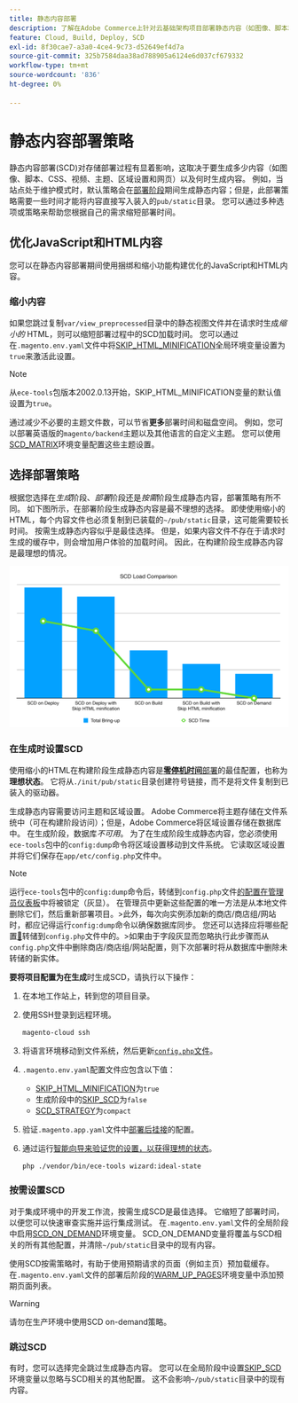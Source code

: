 ```yaml
---
title: 静态内容部署
description: 了解在Adobe Commerce上针对云基础架构项目部署静态内容（如图像、脚本和CSS）的策略。
feature: Cloud, Build, Deploy, SCD
exl-id: 8f30cae7-a3a0-4ce4-9c73-d52649ef4d7a
source-git-commit: 325b7584daa38ad788905a6124e6d037cf679332
workflow-type: tm+mt
source-wordcount: '836'
ht-degree: 0%

---
```


# 静态内容部署策略

静态内容部署(SCD)对存储部署过程有显着影响，这取决于要生成多少内容（如图像、脚本、CSS、视频、主题、区域设置和网页）以及何时生成内容。 例如，当站点处于维护模式时，默认策略会在[部署阶段](process.md#deploy-phase-deploy-phase)期间生成静态内容；但是，此部署策略需要一些时间才能将内容直接写入装入的`pub/static`目录。 您可以通过多种选项或策略来帮助您根据自己的需求缩短部署时间。

## 优化JavaScript和HTML内容

您可以在静态内容部署期间使用捆绑和缩小功能构建优化的JavaScript和HTML内容。

### 缩小内容

如果您跳过复制`var/view_preprocessed`目录中的静态视图文件并在请求时生成&#x200B;_缩小的_ HTML，则可以缩短部署过程中的SCD加载时间。 您可以通过在`.magento.env.yaml`文件中将[SKIP_HTML_MINIFICATION](../environment/variables-global.md#skiphtmlminification)全局环境变量设置为`true`来激活此设置。

>[!NOTE]
>
>从`ece-tools`包版本2002.0.13开始，SKIP_HTML_MINIFICATION变量的默认值设置为`true`。

通过减少不必要的主题文件数，可以节省&#x200B;**更多**&#x200B;部署时间和磁盘空间。 例如，您可以部署英语版的`magento/backend`主题以及其他语言的自定义主题。 您可以使用[SCD_MATRIX](../environment/variables-deploy.md#scdmatrix)环境变量配置这些主题设置。

## 选择部署策略

根据您选择在&#x200B;_生成_&#x200B;阶段、_部署_&#x200B;阶段还是&#x200B;_按需_&#x200B;阶段生成静态内容，部署策略有所不同。 如下图所示，在部署阶段生成静态内容是最不理想的选择。 即使使用缩小的HTML，每个内容文件也必须复制到已装载的`~/pub/static`目录，这可能需要较长时间。 按需生成静态内容似乎是最佳选择。 但是，如果内容文件不存在于请求时生成的缓存中，则会增加用户体验的加载时间。 因此，在构建阶段生成静态内容是最理想的情况。

![SCD加载比较](../../assets/scd-load-times.png)

### 在生成时设置SCD

使用缩小的HTML在构建阶段生成静态内容是&#x200B;[**零停机时间**&#x200B;部署](reduce-downtime.md)的最佳配置，也称为&#x200B;**理想状态**。 它将从`./init/pub/static`目录创建符号链接，而不是将文件复制到已装入的驱动器。

生成静态内容需要访问主题和区域设置。 Adobe Commerce将主题存储在文件系统中（可在构建阶段访问）；但是，Adobe Commerce将区域设置存储在数据库中。 在生成阶段，数据库&#x200B;_不可用_。 为了在生成阶段生成静态内容，您必须使用`ece-tools`包中的`config:dump`命令将区域设置移动到文件系统。 它读取区域设置并将它们保存在`app/etc/config.php`文件中。

>[!NOTE]
>运行`ece-tools`包中的`config:dump`命令后，转储到`config.php`文件[的配置在管理员仪表板](https://experienceleague.adobe.com/zh-hans/docs/commerce-knowledge-base/kb/troubleshooting/miscellaneous/locked-fields-in-magento-admin)中将被锁定（灰显）。 在管理员中更新这些配置的唯一方法是从本地文件删除它们，然后重新部署项目。
>&#x200B;>此外，每次向实例添加新的商店/商店组/网站时，都应记得运行`config:dump`命令以确保数据库同步。 您还可以选择应将哪些配置[&#128279;](https://experienceleague.adobe.com/zh-hans/docs/commerce-operations/configuration-guide/cli/configuration-management/export-configuration?lang=en)转储到`config.php`文件中的。
>&#x200B;>如果由于字段灰显而忽略执行此步骤而从`config.php`文件中删除商店/商店组/网站配置，则下次部署时将从数据库中删除未转储的新实体。

**要将项目配置为在生成**&#x200B;时生成SCD，请执行以下操作：

1. 在本地工作站上，转到您的项目目录。
1. 使用SSH登录到远程环境。

   ```bash
   magento-cloud ssh
   ```

1. 将语言环境移动到文件系统，然后更新[`config.php`文件](../development/commerce-version.md#create-a-configphp-file)。

1. `.magento.env.yaml`配置文件应包含以下值：

   - [SKIP_HTML_MINIFICATION](../environment/variables-global.md#skip_html_minification)为`true`
   - 生成阶段中的[SKIP_SCD](../environment/variables-build.md#skip_scd)为`false`
   - [SCD_STRATEGY](../environment/variables-build.md#scd_strategy)为`compact`

1. 验证`.magento.app.yaml`文件中[部署后挂接](../application/hooks-property.md)的配置。

1. 通过运行[智能向导来验证您的设置，以获得理想的状态](smart-wizards.md)。

   ```bash
   php ./vendor/bin/ece-tools wizard:ideal-state
   ```

### 按需设置SCD

对于集成环境中的开发工作流，按需生成SCD是最佳选择。 它缩短了部署时间，以便您可以快速审查实施并运行集成测试。 在`.magento.env.yaml`文件的全局阶段中启用[SCD_ON_DEMAND](../environment/variables-global.md#scdondemand)环境变量。 SCD_ON_DEMAND变量将覆盖与SCD相关的所有其他配置，并清除`~/pub/static`目录中的现有内容。

使用SCD按需策略时，有助于使用预期请求的页面（例如主页）预加载缓存。 在`.magento.env.yaml`文件的部署后阶段的[WARM_UP_PAGES](../environment/variables-post-deploy.md#warmuppages)环境变量中添加预期页面列表。

>[!WARNING]
>
>请勿在生产环境中使用SCD on-demand策略。

### 跳过SCD

有时，您可以选择完全跳过生成静态内容。 您可以在全局阶段中设置[SKIP_SCD](../environment/variables-build.md#skipscd)环境变量以忽略与SCD相关的其他配置。 这不会影响`~/pub/static`目录中的现有内容。
